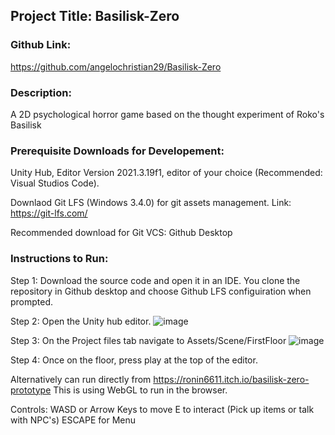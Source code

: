 ## Project Title: Basilisk-Zero

### Github Link: 
https://github.com/angelochristian29/Basilisk-Zero

### Description: 
A 2D psychological horror game based on the thought experiment of Roko's Basilisk

### Prerequisite Downloads for Developement: 
Unity Hub, Editor Version 2021.3.19f1, editor of your choice (Recommended: Visual Studios Code).

Downlaod Git LFS (Windows 3.4.0) for git assets management. Link: https://git-lfs.com/

Recommended download for Git VCS: Github Desktop 

### Instructions to Run: 

Step 1: Download the source code and open it in an IDE.
You clone the repository in Github desktop and choose Github LFS configuiration when prompted. 

Step 2: Open the Unity hub editor.
![image](https://github.com/angelochristian29/Basilisk-Zero/assets/78775621/2ee27696-909f-4b35-8603-e5b87eacf82a)

Step 3: On the Project files tab navigate to Assets/Scene/FirstFloor
![image](https://github.com/angelochristian29/Basilisk-Zero/assets/78775621/2d033a49-d3d6-4ff5-bbe9-7827d36b629f)

Step 4: Once on the floor, press play at the top of the editor.

Alternatively can run directly from https://ronin6611.itch.io/basilisk-zero-prototype
This is using WebGL to run in the browser.

Controls: 
WASD or Arrow Keys to move
E to interact (Pick up items or talk with NPC's)
ESCAPE for Menu
